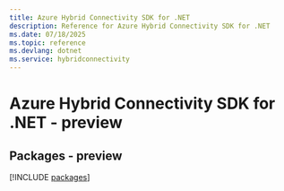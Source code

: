 ```yaml
---
title: Azure Hybrid Connectivity SDK for .NET
description: Reference for Azure Hybrid Connectivity SDK for .NET
ms.date: 07/18/2025
ms.topic: reference
ms.devlang: dotnet
ms.service: hybridconnectivity
---
```

# Azure Hybrid Connectivity SDK for .NET - preview
## Packages - preview
[!INCLUDE [packages](hybrid-connectivity-index.md)]